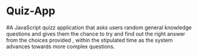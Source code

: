 # Quiz-App
#A JavaScript quizz application that asks users  random general knowledge   questions and gives them   the  chance to try and find out  the right answer from the  choices   provided , within the stipulated time as the system advances  towards more complex questions.  
 
